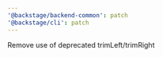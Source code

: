 ```yaml
---
'@backstage/backend-common': patch
'@backstage/cli': patch
---
```


Remove use of deprecated trimLeft/trimRight
